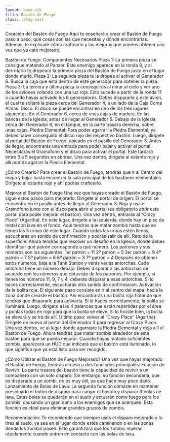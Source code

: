 ```yaml
---
layout: base.njk
title: Bastón de Fuego
class: .blog-post
---
```

Creación del Bastón de Fuego
Aquí te enseñaré a crear el Bastón de Fuego paso a paso, qué cosas son las que necesitas y dónde encontrarlas. Además, te explicaré cómo craftearlo y las mejoras que puedes obtener una vez que ya esté mejorado.

Bastón de Fuego: Componentes Necesarios
Pieza 1:
La primera pieza se consigue matando al Panzer. Este enemigo aparece en la ronda 8, y al derrotarlo te dropeará la primera pieza del Bastón de Fuego justo en el lugar donde murió.
Pieza 2:
La segunda pieza te la dropea al activar el Generador 6. Busca la caja que está dentro de este generador para obtener la pieza.
Pieza 3:
La tercera y última pieza la conseguirás al mirar al cielo y ver uno de los aviones volando con una luz roja. Esto sucede a partir de la ronda 11 o cuando hayas activado los 6 generadores. Debes dispararle a este avión, el cual te soltará la pieza cerca del Generador 4, a un lado de la Caja Come Almas.
Disco:
El disco se puede encontrar en uno de los tres lugares siguientes:
En el Generador 6, cerca de unas cajas de madera.
En las bancas de la Iglesia, antes de llegar al Generador 6.
Debajo de la Iglesia, cerca del Generador 6, en el tanque, en la parte trasera derecha, sobre unas cajas.
Piedra Elemental:
Para poder agarrar la Piedra Elemental, ya debes haber conseguido el disco rojo del respectivo bastón. Luego, dirígete al portal del Bastón de Fuego, ubicado en el pasillo del Generador 3. Antes de llegar, encontrarás una entrada para poder bajar y activar el portal. Necesitarás el Gramófono y el disco para activar el portal. Este tardará entre 3 a 5 segundos en abrirse. Una vez dentro, dirígete al estante rojo y allí podrás agarrar la Piedra Elemental.

¿Cómo Crearlo?
Para crear el Bastón de Fuego, tendrás que ir al Centro del mapa y bajar hasta encontrar la sala principal de los bastones elementales. Dirígete al estante rojo y ahí podrás craftearlo.

Mejorar el Bastón de Fuego
Una vez que hayas creado el Bastón de Fuego, sigue estos pasos para mejorarlo:
Dirígete al portal de origen: El portal se encuentra en el pasillo antes de llegar al Generador 3. Baja y usa el Gramófono junto con el disco para abrir el portal (es obligatorio abrir este portal para poder mejorar el bastón).
Una vez dentro, entrarás al “Crazy Place” (Agartha). En este lugar, dirígete a la izquierda, donde hay un piso de metal con lava en el fondo. Aquí tendrás que matar zombis hasta que se llenen las 5 urnas de este lugar. Cuando todas las urnas estén llenas, escucharás un sonido de confirmación y podrás salir de allí.
Reto de la superficie: Ahora tendrás que resolver un desafío en la Iglesia, donde debes identificar qué patrón corresponde a qué número. Los patrones y sus números son los siguientes:
1er patrón = 11
2º patrón = 5
3er patrón = 9
4º patrón = 7
5º patrón = 6
6º patrón = 3
7º patrón = 4
Después de obtener estos números, baja a la Tank Station y verás varias antorchas. Cada antorcha tiene un número debajo. Debes disparar a las antorchas de acuerdo con los números que obtuviste de los patrones. Por ejemplo, si tienes los números 11, 9, 7 y 4, deberás disparar a esas antorchas. Si lo haces correctamente, escucharás otro sonido de confirmación.
Activación de la bolita roja: El siguiente paso consiste en ir al centro del mapa, hacia la zona donde creaste el bastón. Ahí encontrarás una bolita roja flotando que tendrás que dispararle para activarla. Si lo haces correctamente, la bolita se iluminará. Luego, dirígete a las 4 palancas que están repartidas por el área y ponlas todas en rojo para que la bolita se eleve. Si lo hiciste bien, la bolita se elevará y se irá de allí.
Último paso: volver al “Crazy Place” (Agartha): Dirígete de nuevo al portal del Generador 3 para regresar al Crazy Place. Una vez dentro, ve al lugar donde agarraste la Piedra Elemental y deja allí el Bastón de Fuego. Ahora tendrás que matar zombis alrededor de este bastón para que se pueda mejorar. Cuando hayas matado suficientes zombis, aparecerá un HUD que indicará que el bastón está iluminado, lo que significa que ya está listo para ser recogido.

¿Cómo Utilizar el Bastón de Fuego Mejorado?
Una vez que hayas mejorado el Bastón de Fuego, tendrás acceso a dos funciones principales:
Función de Revivir: La parte trasera del bastón tiene la capacidad de revivir a un compañero con un solo disparo. Sin embargo, su función secundaria, que es dispararle a un zombi, no es muy útil, ya que hace muy poco daño.
Lanzamiento de Bolas de Lava: La segunda función consiste en mantener presionado el botón de disparo para cargar el bastón y disparar 3 bolas de lava. Estas bolas se quedarán en el suelo y actuarán como fuego para los zombis, causando un gran daño a los enemigos que se acerquen. Esta función es ideal para eliminar grandes grupos de zombis.

Recomendación:
Te recomiendo que siempre uses el disparo mejorado y lo tires al suelo, ya sea en el lugar donde estés caminando o en las zonas donde los zombis pasen. Esto garantizará que los zombis mueran rápidamente cuando entren en contacto con las bolas de lava.
